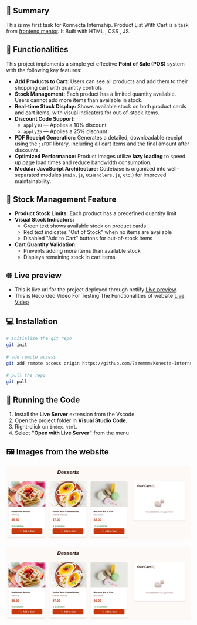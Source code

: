 ## 🛒 Summary

This is my first task for Konnecta Internship. Product List With Cart is a task from [frontend mentor](https://www.frontendmentor.io/challenges/product-list-with-cart-5MmqLVAp_d). It Built with HTML , CSS , JS.

## 🛒 Functionalities

This project implements a simple yet effective **Point of Sale (POS)** system with the following key features:

- **Add Products to Cart:** Users can see all products and add them to their shopping cart with quantity controls.
- **Stock Management:** Each product has a limited quantity available. Users cannot add more items than available in stock.
- **Real-time Stock Display:** Shows available stock on both product cards and cart items, with visual indicators for out-of-stock items.
- **Discount Code Support:**  
  - `apply10` — Applies a 10% discount  
  - `apply25` — Applies a 25% discount
- **PDF Receipt Generation:** Generates a detailed, downloadable receipt using the `jsPDF` library, including all cart items and the final amount after discounts.
- **Optimized Performance:** Product images utilize **lazy loading** to speed up page load times and reduce bandwidth consumption.
- **Modular JavaScript Architecture:** Codebase is organized into well-separated modules (`main.js`, `UiHandlers.js`, etc.) for improved maintainability.

## 🛒 Stock Management Feature

- **Product Stock Limits:** Each product has a predefined quantity limit 
- **Visual Stock Indicators:** 
  - Green text shows available stock on product cards
  - Red text indicates "Out of Stock" when no items are available
  - Disabled "Add to Cart" buttons for out-of-stock items
- **Cart Quantity Validation:** 
  - Prevents adding more items than available stock
  - Displays remaining stock in cart items


## 🌐 Live preview

- This is live url for the project deployed through netlify [Live preview](https://cartgenie.netlify.app/task01-productlistwithcart/index.html).
- This is Recorded Video For Testing The Functionalities of website [Live Video](https://drive.google.com/file/d/12NKQLy5L13H5L4POoyrRUECE1xcx4Pwu/view?usp=sharing)

## 💻 Installation

```bash
# initialize the git repo
git init

# add remote access
git add remote access origin https://github.com/7azemmm/Konecta-Internship.git

# pull the repo
git pull
```
## 🚀 Running the Code

1. Install the **Live Server** extension from the Vscode.
2. Open the project folder in **Visual Studio Code**.
3. Right-click on `index.html`.
4. Select **"Open with Live Server"** from the menu.

## 🖼️ Images from the website
![App Screenshot](assets/images/first-screen.PNG)
<br>
<br>
![App Screenshot](assets/images/first-screen.PNG)



